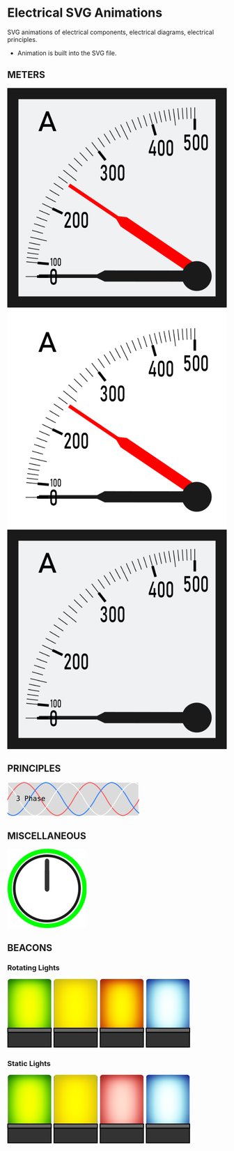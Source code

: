 # Electrical SVG Animations

SVG animations of electrical components, electrical diagrams, electrical principles.
- Animation is built into the SVG file.


## METERS
![Thermic-Ammeter-Animation](/SVG/METER-thermic-small.svg)
![Thermic-Ammeter-V2-Animation](/SVG/METER-thermic-v2-small.svg)
![Ammeter-Animation](/SVG/METER-Ammeter-small.svg)

## PRINCIPLES
![3-Phase-Waveform-Animation](/SVG/3-Phase-Waveforms.svg)

## MISCELLANEOUS
<img src="/SVG/bcTimeClock.svg">

## BEACONS

### Rotating Lights
![Green rotating light](/SVG/Green-Rotating-Light.svg)
![Yellow rotating light](/SVG/Yellow-Rotating-Light.svg)
![Red rotating light](/SVG/Red-Rotating-Light.svg)
![Blue rotating light](/SVG/Blue-Rotating-Light.svg)

### Static Lights
![Green static light](/SVG/Green-Static-Light.svg)
![Yellow static light](/SVG/Yellow-Static-Light.svg)
![Red static light](/SVG/Red-Static-Light.svg)
![Blue static light](/SVG/Blue-Static-Light.svg)
